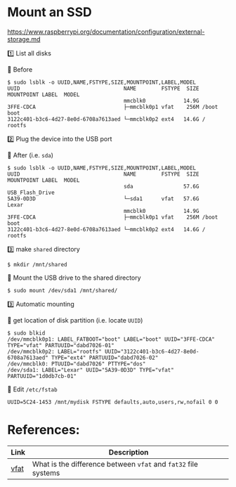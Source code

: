 # Mount an SSD

https://www.raspberrypi.org/documentation/configuration/external-storage.md



:one: List all disks

:pushpin: Before

```
$ sudo lsblk -o UUID,NAME,FSTYPE,SIZE,MOUNTPOINT,LABEL,MODEL
UUID                                 NAME        FSTYPE  SIZE MOUNTPOINT LABEL  MODEL
                                     mmcblk0            14.9G                   
3FFE-CDCA                            ├─mmcblk0p1 vfat    256M /boot      boot   
3122c401-b3c6-4d27-8e0d-6708a7613aed └─mmcblk0p2 ext4   14.6G /          rootfs 
```

:two: Plug the device into the USB port

:pushpin: After (i.e. `sda`)

```
$ sudo lsblk -o UUID,NAME,FSTYPE,SIZE,MOUNTPOINT,LABEL,MODEL
UUID                                 NAME        FSTYPE  SIZE MOUNTPOINT LABEL  MODEL
                                     sda                57.6G                   USB_Flash_Drive
5A39-0D3D                            └─sda1      vfat   57.6G            Lexar  
                                     mmcblk0            14.9G                   
3FFE-CDCA                            ├─mmcblk0p1 vfat    256M /boot      boot   
3122c401-b3c6-4d27-8e0d-6708a7613aed └─mmcblk0p2 ext4   14.6G /          rootfs 
```

:three: make `shared` directory

```
$ mkdir /mnt/shared
```

:pushpin: Mount the USB drive to the shared directory 

```
$ sudo mount /dev/sda1 /mnt/shared/
```


:three: Automatic mounting

:pushpin: get location of disk partition (i.e. locate `UUID`)

```
$ sudo blkid
/dev/mmcblk0p1: LABEL_FATBOOT="boot" LABEL="boot" UUID="3FFE-CDCA" TYPE="vfat" PARTUUID="dabd7026-01"
/dev/mmcblk0p2: LABEL="rootfs" UUID="3122c401-b3c6-4d27-8e0d-6708a7613aed" TYPE="ext4" PARTUUID="dabd7026-02"
/dev/mmcblk0: PTUUID="dabd7026" PTTYPE="dos"
/dev/sda1: LABEL="Lexar" UUID="5A39-0D3D" TYPE="vfat" PARTUUID="1d0db7cb-01"
```

:pushpin: Edit `/etc/fstab`

```
UUID=5C24-1453 /mnt/mydisk FSTYPE defaults,auto,users,rw,nofail 0 0
```

# References:

| Link | Description |
|------|-------------|
| [vfat](https://stackoverflow.com/questions/11928982/what-is-the-difference-between-vfat-and-fat32-file-systems) | What is the difference between `vfat` and `fat32` file systems |
